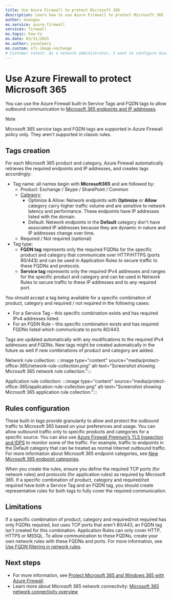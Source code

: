 ```yaml
---
title: Use Azure Firewall to protect Microsoft 365
description: Learn how to use Azure Firewall to protect Microsoft 365
author: duongau
ms.service: azure-firewall
services: firewall
ms.topic: how-to
ms.date: 03/31/2025
ms.author: yuvalpery
ms.custom: sfi-image-nochange
# Customer intent: As a network administrator, I want to configure Azure Firewall with Microsoft 365 service and FQDN tags, so that I can effectively control and secure outbound traffic to Microsoft 365 endpoints while optimizing performance and compliance.
---
```


# Use Azure Firewall to protect Microsoft 365

You can use the Azure Firewall built-in Service Tags and FQDN tags to allow outbound communication to [Microsoft 365 endpoints and IP addresses](/microsoft-365/enterprise/urls-and-ip-address-ranges).

> [!NOTE]
> Microsoft 365 service tags and FQDN tags are supported in Azure Firewall policy only. They aren't supported in classic rules.

## Tags creation

For each Microsoft 365 product and category, Azure Firewall automatically retrieves the required endpoints and IP addresses, and creates tags accordingly:

- Tag name: all names begin with **Microsoft365** and are followed by:
   - Product: Exchange / Skype / SharePoint / Common
   - [Category](/microsoft-365/enterprise/microsoft-365-network-connectivity-principles#optimizing-connectivity-to-microsoft-365-services):
      - Optimize & Allow: Network endpoints with **Optimize** or **Allow** category carry higher traffic volume and are sensitive to network latency and performance. These endpoints have IP addresses listed with the domain.
      - Default: Network endpoints in the **Default** category don't have associated IP addresses because they are dynamic in nature and IP addresses change over time.
   - Required / Not required (optional)
- Tag type:
   - **FQDN tag** represents only the required FQDNs for the specific product and category that communicate over HTTP/HTTPS (ports 80/443) and can be used in Application Rules to secure traffic to these FQDNs and protocols.
   - **Service tag** represents only the required IPv4 addresses and ranges for the specific product and category and can be used in Network Rules to secure traffic to these IP addresses and to any required port.

You should accept a tag being available for a specific combination of product, category and required / not required in the following cases:
- For a Service Tag – this specific combination exists and has required IPv4 addresses listed.
- For an FQDN Rule – this specific combination exists and has required FQDNs listed which communicate to ports 80/443.

Tags are updated automatically with any modifications to the required IPv4 addresses and FQDNs. New tags might be created automatically in the future as well if new combinations of product and category are added.

Network rule collection:
:::image type="content" source="media/protect-office-365/network-rule-collection.png" alt-text="Screenshot showing Microsoft 365 network rule collection.":::

Application rule collection:
:::image type="content" source="media/protect-office-365/application-rule-collection.png" alt-text="Screenshot showing Microsoft 365 application rule collection.":::

## Rules configuration

These built-in tags provide granularity to allow and protect the outbound traffic to Microsoft 365 based on your preferences and usage. You can allow outbound traffic only to specific products and categories for a specific source. You can also use [Azure Firewall Premium’s TLS Inspection and IDPS](premium-features.md) to monitor some of the traffic. For example, traffic to endpoints in the Default category that can be treated as normal Internet outbound traffic. For more information about Microsoft 365 endpoint categories, see [New Microsoft 365 endpoint categories](/microsoft-365/enterprise/microsoft-365-network-connectivity-principles#new-office-365-endpoint-categories).

When you create the rules, ensure you define the required TCP ports (for network rules) and protocols (for application rules) as required by Microsoft 365. If a specific combination of product, category and required/not required have both a Service Tag and an FQDN tag, you should create representative rules for both tags to fully cover the required communication.

## Limitations

If a specific combination of product, category and required/not required has only FQDNs required, but uses TCP ports that aren't 80/443, an FQDN tag isn't created for this combination. Application Rules can only cover HTTP, HTTPS or MSSQL. To allow communication to these FQDNs, create your own network rules with these FQDNs and ports. 
For more information, see [Use FQDN filtering in network rules](fqdn-filtering-network-rules.md).

## Next steps

- For more information, see [Protect Microsoft 365 and Windows 365 with Azure Firewall](https://techcommunity.microsoft.com/t5/azure-network-security-blog/protect-office365-and-windows365-with-azure-firewall/ba-p/3824533).
- Learn more about Microsoft 365 network connectivity: [Microsoft 365 network connectivity overview](/microsoft-365/enterprise/microsoft-365-networking-overview)

